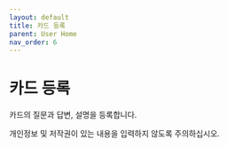 ```yaml
---
layout: default
title: 카드 등록
parent: User Home
nav_order: 6
---
```


# 카드 등록

카드의 질문과 답변, 설명을 등록합니다.

개인정보 및 저작권이 있는 내용을 입력하지 않도록 주의하십시오.
